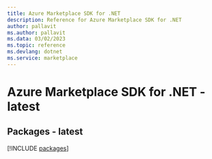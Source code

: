 ```yaml
---
title: Azure Marketplace SDK for .NET
description: Reference for Azure Marketplace SDK for .NET
author: pallavit
ms.author: pallavit
ms.data: 03/02/2023
ms.topic: reference
ms.devlang: dotnet
ms.service: marketplace
---
```

# Azure Marketplace SDK for .NET - latest
## Packages - latest
[!INCLUDE [packages](marketplace-index.md)]